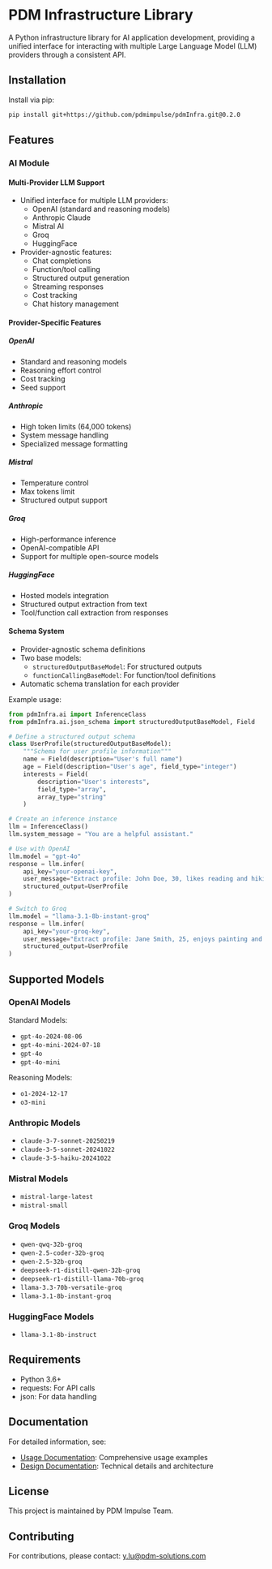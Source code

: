 # PDM Infrastructure Library

A Python infrastructure library for AI application development, providing a unified interface for interacting with multiple Large Language Model (LLM) providers through a consistent API.

## Installation

Install via pip:

```bash
pip install git+https://github.com/pdmimpulse/pdmInfra.git@0.2.0
```

## Features

### AI Module

#### Multi-Provider LLM Support
- Unified interface for multiple LLM providers:
  - OpenAI (standard and reasoning models)
  - Anthropic Claude
  - Mistral AI
  - Groq
  - HuggingFace
- Provider-agnostic features:
  - Chat completions
  - Function/tool calling
  - Structured output generation
  - Streaming responses
  - Cost tracking
  - Chat history management

#### Provider-Specific Features

##### OpenAI
- Standard and reasoning models
- Reasoning effort control
- Cost tracking
- Seed support

##### Anthropic
- High token limits (64,000 tokens)
- System message handling
- Specialized message formatting

##### Mistral
- Temperature control
- Max tokens limit
- Structured output support

##### Groq
- High-performance inference
- OpenAI-compatible API
- Support for multiple open-source models

##### HuggingFace
- Hosted models integration
- Structured output extraction from text
- Tool/function call extraction from responses

#### Schema System
- Provider-agnostic schema definitions
- Two base models:
  - `structuredOutputBaseModel`: For structured outputs
  - `functionCallingBaseModel`: For function/tool definitions
- Automatic schema translation for each provider

Example usage:

```python
from pdmInfra.ai import InferenceClass
from pdmInfra.ai.json_schema import structuredOutputBaseModel, Field

# Define a structured output schema
class UserProfile(structuredOutputBaseModel):
    """Schema for user profile information"""
    name = Field(description="User's full name")
    age = Field(description="User's age", field_type="integer")
    interests = Field(
        description="User's interests",
        field_type="array",
        array_type="string"
    )

# Create an inference instance
llm = InferenceClass()
llm.system_message = "You are a helpful assistant."

# Use with OpenAI
llm.model = "gpt-4o"
response = llm.infer(
    api_key="your-openai-key",
    user_message="Extract profile: John Doe, 30, likes reading and hiking",
    structured_output=UserProfile
)

# Switch to Groq
llm.model = "llama-3.1-8b-instant-groq"
response = llm.infer(
    api_key="your-groq-key",
    user_message="Extract profile: Jane Smith, 25, enjoys painting and music",
    structured_output=UserProfile
)
```

## Supported Models

### OpenAI Models
Standard Models:
- `gpt-4o-2024-08-06`
- `gpt-4o-mini-2024-07-18`
- `gpt-4o`
- `gpt-4o-mini`

Reasoning Models:
- `o1-2024-12-17`
- `o3-mini`

### Anthropic Models
- `claude-3-7-sonnet-20250219`
- `claude-3-5-sonnet-20241022`
- `claude-3-5-haiku-20241022`

### Mistral Models
- `mistral-large-latest`
- `mistral-small`

### Groq Models
- `qwen-qwq-32b-groq`
- `qwen-2.5-coder-32b-groq`
- `qwen-2.5-32b-groq`
- `deepseek-r1-distill-qwen-32b-groq`
- `deepseek-r1-distill-llama-70b-groq`
- `llama-3.3-70b-versatile-groq`
- `llama-3.1-8b-instant-groq`

### HuggingFace Models
- `llama-3.1-8b-instruct`

## Requirements

- Python 3.6+
- requests: For API calls
- json: For data handling

## Documentation

For detailed information, see:
- [Usage Documentation](usage_documentation.md): Comprehensive usage examples
- [Design Documentation](design_documentation.md): Technical details and architecture

## License

This project is maintained by PDM Impulse Team.

## Contributing

For contributions, please contact: y.lu@pdm-solutions.com

